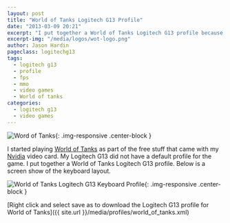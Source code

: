 ```yaml
---
layout: post
title: "World of Tanks Logitech G13 Profile"
date: "2013-03-09 20:21"
excerpt: "I put together a World of Tanks Logitech G13 profile because my Logitech g13 didn't have one by default."
excerpt-img: "/media/logos/wot-logo.png"
author: Jason Hardin
pageclass: logitechg13
tags:
  - logitech g13
  - profile
  - fps
  - mmo
  - video games
  - World of tanks
categories:
  - logitech g13
  - video games
---
```

![Word of Tanks]({{site.url}}/media/logos/wot-logo.png){: .img-responsive  .center-block }

I started playing [World of Tanks](http://worldoftanks.com/) as part of the free stuff that came with my [Nvidia](http://www.nvidia.com/page/home.html) video card. My Logitech G13 did not have a default profile for the game. I put together a World of Tanks Logitech G13 profile. Below is a screen show of the keyboard layout.

![World of Tanks Logitech G13 Keyboard Profile]({{site.url}}/media/profiles/world_of_tanks_keyboard_layout.png){: .img-responsive  .center-block }

[Right click and select save as to download the Logitech G13 profile for World of Tanks]({{ site.url }}/media/profiles/world_of_tanks.xml)
